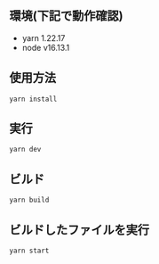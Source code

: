 ## 環境(下記で動作確認)

- yarn 1.22.17
- node v16.13.1

## 使用方法

```
yarn install
```

## 実行

```
yarn dev
```

## ビルド

```
yarn build
```

## ビルドしたファイルを実行

```
yarn start
```
